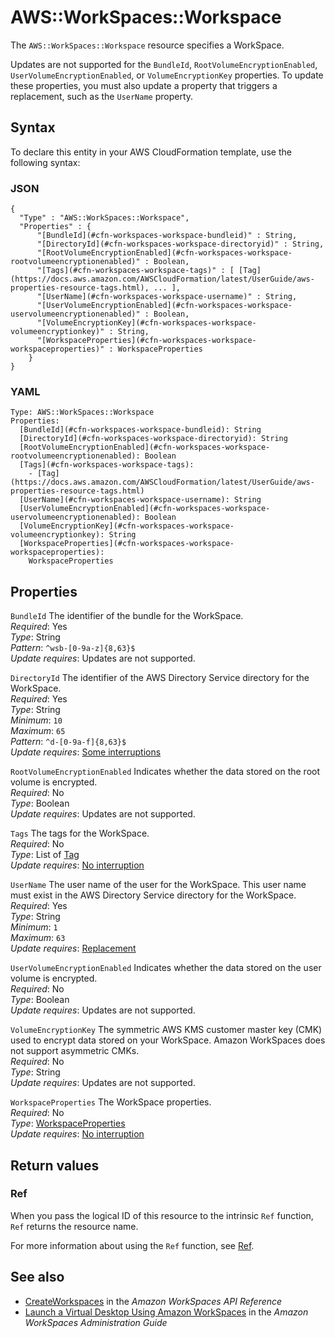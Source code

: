# AWS::WorkSpaces::Workspace<a name="aws-resource-workspaces-workspace"></a>

The `AWS::WorkSpaces::Workspace` resource specifies a WorkSpace\.

Updates are not supported for the `BundleId`, `RootVolumeEncryptionEnabled`, `UserVolumeEncryptionEnabled`, or `VolumeEncryptionKey` properties\. To update these properties, you must also update a property that triggers a replacement, such as the `UserName` property\.

## Syntax<a name="aws-resource-workspaces-workspace-syntax"></a>

To declare this entity in your AWS CloudFormation template, use the following syntax:

### JSON<a name="aws-resource-workspaces-workspace-syntax.json"></a>

```
{
  "Type" : "AWS::WorkSpaces::Workspace",
  "Properties" : {
      "[BundleId](#cfn-workspaces-workspace-bundleid)" : String,
      "[DirectoryId](#cfn-workspaces-workspace-directoryid)" : String,
      "[RootVolumeEncryptionEnabled](#cfn-workspaces-workspace-rootvolumeencryptionenabled)" : Boolean,
      "[Tags](#cfn-workspaces-workspace-tags)" : [ [Tag](https://docs.aws.amazon.com/AWSCloudFormation/latest/UserGuide/aws-properties-resource-tags.html), ... ],
      "[UserName](#cfn-workspaces-workspace-username)" : String,
      "[UserVolumeEncryptionEnabled](#cfn-workspaces-workspace-uservolumeencryptionenabled)" : Boolean,
      "[VolumeEncryptionKey](#cfn-workspaces-workspace-volumeencryptionkey)" : String,
      "[WorkspaceProperties](#cfn-workspaces-workspace-workspaceproperties)" : WorkspaceProperties
    }
}
```

### YAML<a name="aws-resource-workspaces-workspace-syntax.yaml"></a>

```
Type: AWS::WorkSpaces::Workspace
Properties: 
  [BundleId](#cfn-workspaces-workspace-bundleid): String
  [DirectoryId](#cfn-workspaces-workspace-directoryid): String
  [RootVolumeEncryptionEnabled](#cfn-workspaces-workspace-rootvolumeencryptionenabled): Boolean
  [Tags](#cfn-workspaces-workspace-tags): 
    - [Tag](https://docs.aws.amazon.com/AWSCloudFormation/latest/UserGuide/aws-properties-resource-tags.html)
  [UserName](#cfn-workspaces-workspace-username): String
  [UserVolumeEncryptionEnabled](#cfn-workspaces-workspace-uservolumeencryptionenabled): Boolean
  [VolumeEncryptionKey](#cfn-workspaces-workspace-volumeencryptionkey): String
  [WorkspaceProperties](#cfn-workspaces-workspace-workspaceproperties): 
    WorkspaceProperties
```

## Properties<a name="aws-resource-workspaces-workspace-properties"></a>

`BundleId`  <a name="cfn-workspaces-workspace-bundleid"></a>
The identifier of the bundle for the WorkSpace\.  
*Required*: Yes  
*Type*: String  
*Pattern*: `^wsb-[0-9a-z]{8,63}$`  
*Update requires*: Updates are not supported\.

`DirectoryId`  <a name="cfn-workspaces-workspace-directoryid"></a>
The identifier of the AWS Directory Service directory for the WorkSpace\.  
*Required*: Yes  
*Type*: String  
*Minimum*: `10`  
*Maximum*: `65`  
*Pattern*: `^d-[0-9a-f]{8,63}$`  
*Update requires*: [Some interruptions](https://docs.aws.amazon.com/AWSCloudFormation/latest/UserGuide/using-cfn-updating-stacks-update-behaviors.html#update-some-interrupt)

`RootVolumeEncryptionEnabled`  <a name="cfn-workspaces-workspace-rootvolumeencryptionenabled"></a>
Indicates whether the data stored on the root volume is encrypted\.  
*Required*: No  
*Type*: Boolean  
*Update requires*: Updates are not supported\.

`Tags`  <a name="cfn-workspaces-workspace-tags"></a>
The tags for the WorkSpace\.  
*Required*: No  
*Type*: List of [Tag](https://docs.aws.amazon.com/AWSCloudFormation/latest/UserGuide/aws-properties-resource-tags.html)  
*Update requires*: [No interruption](https://docs.aws.amazon.com/AWSCloudFormation/latest/UserGuide/using-cfn-updating-stacks-update-behaviors.html#update-no-interrupt)

`UserName`  <a name="cfn-workspaces-workspace-username"></a>
The user name of the user for the WorkSpace\. This user name must exist in the AWS Directory Service directory for the WorkSpace\.  
*Required*: Yes  
*Type*: String  
*Minimum*: `1`  
*Maximum*: `63`  
*Update requires*: [Replacement](https://docs.aws.amazon.com/AWSCloudFormation/latest/UserGuide/using-cfn-updating-stacks-update-behaviors.html#update-replacement)

`UserVolumeEncryptionEnabled`  <a name="cfn-workspaces-workspace-uservolumeencryptionenabled"></a>
Indicates whether the data stored on the user volume is encrypted\.  
*Required*: No  
*Type*: Boolean  
*Update requires*: Updates are not supported\.

`VolumeEncryptionKey`  <a name="cfn-workspaces-workspace-volumeencryptionkey"></a>
The symmetric AWS KMS customer master key \(CMK\) used to encrypt data stored on your WorkSpace\. Amazon WorkSpaces does not support asymmetric CMKs\.  
*Required*: No  
*Type*: String  
*Update requires*: Updates are not supported\.

`WorkspaceProperties`  <a name="cfn-workspaces-workspace-workspaceproperties"></a>
The WorkSpace properties\.  
*Required*: No  
*Type*: [WorkspaceProperties](aws-properties-workspaces-workspace-workspaceproperties.md)  
*Update requires*: [No interruption](https://docs.aws.amazon.com/AWSCloudFormation/latest/UserGuide/using-cfn-updating-stacks-update-behaviors.html#update-no-interrupt)

## Return values<a name="aws-resource-workspaces-workspace-return-values"></a>

### Ref<a name="aws-resource-workspaces-workspace-return-values-ref"></a>

When you pass the logical ID of this resource to the intrinsic `Ref` function, `Ref` returns the resource name\.

For more information about using the `Ref` function, see [Ref](https://docs.aws.amazon.com/AWSCloudFormation/latest/UserGuide/intrinsic-function-reference-ref.html)\.

## See also<a name="aws-resource-workspaces-workspace--seealso"></a>
+  [CreateWorkspaces](https://docs.aws.amazon.com/workspaces/latest/api/API_CreateWorkspaces.html) in the *Amazon WorkSpaces API Reference* 
+  [Launch a Virtual Desktop Using Amazon WorkSpaces](https://docs.aws.amazon.com/workspaces/latest/adminguide/launch-workspaces-tutorials.html) in the *Amazon WorkSpaces Administration Guide* 